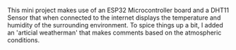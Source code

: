 This mini project makes use of an ESP32 Microcontroller board and a DHT11 Sensor that when connected to the internet displays the temperature and humidity of the surrounding environment. To spice things up a bit, I added an 'articial weatherman' that makes comments based on the atmospheric conditions. 
